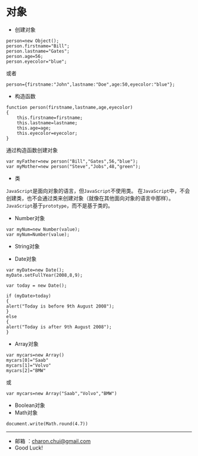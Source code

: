 对象
===

- 创建对象
```
person=new Object();
person.firstname="Bill";
person.lastname="Gates";
person.age=56;
person.eyecolor="blue";
```
或者
```
person={firstname:"John",lastname:"Doe",age:50,eyecolor:"blue"};
```

- 构造函数
```
function person(firstname,lastname,age,eyecolor)
{
	this.firstname=firstname;
	this.lastname=lastname;
	this.age=age;
	this.eyecolor=eyecolor;
}
```
通过构造函数创建对象
```
var myFather=new person("Bill","Gates",56,"blue");
var myMother=new person("Steve","Jobs",48,"green");
```

- 类

`JavaScript`是面向对象的语言，但`JavaScript`不使用类。
在`JavaScript`中，不会创建类，也不会通过类来创建对象（就像在其他面向对象的语言中那样）。
`JavaScript`基于`prototype`，而不是基于类的。

- Number对象
```
var myNum=new Number(value);
var myNum=Number(value);
```

- String对象

- Date对象
```
var myDate=new Date();
myDate.setFullYear(2008,8,9);

var today = new Date();

if (myDate>today)
{
alert("Today is before 9th August 2008");
}
else
{
alert("Today is after 9th August 2008");
}
```

- Array对象
```
var mycars=new Array()
mycars[0]="Saab"
mycars[1]="Volvo"
mycars[2]="BMW"
```
或
```
var mycars=new Array("Saab","Volvo","BMW")
```

- Boolean对象
- Math对象
```
document.write(Math.round(4.7))
```

---

- 邮箱 ：charon.chui@gmail.com  
- Good Luck! 



	